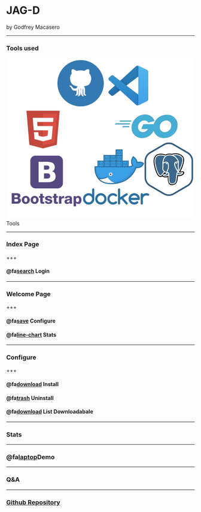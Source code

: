 # JAG-D

by Godfrey Macasero

---

### Tools used

![Image](assets/ToolsProject2.png) Tools

---
### Index Page

+++
#### @fa[search]() Login

---
### Welcome Page

+++
#### @fa[save]() Configure
#### @fa[line-chart]() Stats
---

### Configure

+++
#### @fa[download]() Install
#### @fa[trash]() Uninstall
#### @fa[download]() List Downloadabale 
---
### Stats
---
### @fa[laptop]()Demo

---
### Q&A

---
### [Github Repository](https://github.com/gmac220/project1)